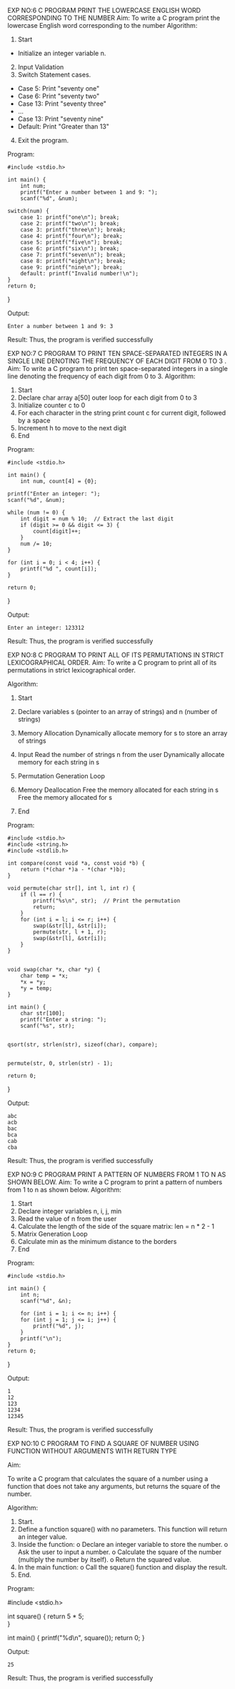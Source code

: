 EXP NO:6 C PROGRAM PRINT THE LOWERCASE ENGLISH WORD CORRESPONDING TO THE NUMBER
Aim:
To write a C program print the lowercase English word corresponding to the number
Algorithm:
1.	Start
- Initialize an integer variable n.
2.	Input Validation
3.	Switch Statement cases.
-	Case 5: Print "seventy one"
-	Case 6: Print "seventy two"
-	Case 13: Print "seventy three"
-	...
-	Case 13: Print "seventy nine"
-	Default: Print "Greater than 13"
4.	Exit the program.
 
Program:

    #include <stdio.h>
    
    int main() {
        int num;
        printf("Enter a number between 1 and 9: ");
        scanf("%d", &num);

    switch(num) {
        case 1: printf("one\n"); break;
        case 2: printf("two\n"); break;
        case 3: printf("three\n"); break;
        case 4: printf("four\n"); break;
        case 5: printf("five\n"); break;
        case 6: printf("six\n"); break;
        case 7: printf("seven\n"); break;
        case 8: printf("eight\n"); break;
        case 9: printf("nine\n"); break;
        default: printf("Invalid number!\n");
    }
    return 0;
}





Output:


    Enter a number between 1 and 9: 3
    






Result:
Thus, the program is verified successfully
 
EXP NO:7 C PROGRAM TO PRINT TEN SPACE-SEPARATED INTEGERS     IN A SINGLE  LINE DENOTING THE FREQUENCY OF EACH DIGIT FROM 0 TO 3 .
Aim:
To write a C program to print ten space-separated integers in a single line denoting the frequency of each digit from 0 to 3.
Algorithm:
1.	Start
2.	Declare char array a[50] outer loop for each digit from 0 to 3
3.	Initialize counter c to 0
4.	For each character in the string print count c for current digit, followed by a space
5.	Increment h to move to the next digit
6.	End
 
Program:


    #include <stdio.h>
    
    int main() {
        int num, count[4] = {0};  

    printf("Enter an integer: ");
    scanf("%d", &num);

    while (num != 0) {
        int digit = num % 10;  // Extract the last digit
        if (digit >= 0 && digit <= 3) {
            count[digit]++; 
        }
        num /= 10;  
    }

    for (int i = 0; i < 4; i++) {
        printf("%d ", count[i]);
    }

    return 0;
}





Output:




    Enter an integer: 123312





Result:
Thus, the program is verified successfully

EXP NO:8 C PROGRAM TO PRINT ALL OF ITS PERMUTATIONS IN STRICT LEXICOGRAPHICAL ORDER.
Aim:
To write a C program to print all of its permutations in strict lexicographical order.

Algorithm:
1.	Start
2.	Declare variables s (pointer to an array of strings) and n (number of strings)

3.	Memory Allocation
Dynamically allocate memory for s to store an array of strings
4.	Input
Read the number of strings n from the user Dynamically allocate memory for each string in s
5.	Permutation Generation Loop
6.	Memory Deallocation
Free the memory allocated for each string in s Free the memory allocated for s
7.	End
 
Program:


    #include <stdio.h>
    #include <string.h>
    #include <stdlib.h>
    
    int compare(const void *a, const void *b) {
        return (*(char *)a - *(char *)b);
    }
    
    void permute(char str[], int l, int r) {
        if (l == r) {
            printf("%s\n", str);  // Print the permutation
            return;
        }
        for (int i = l; i <= r; i++) {
            swap(&str[l], &str[i]);
            permute(str, l + 1, r); 
            swap(&str[l], &str[i]); 
        }
    }
    
    
    void swap(char *x, char *y) {
        char temp = *x;
        *x = *y;
        *y = temp;
    }
    
    int main() {
        char str[100];
        printf("Enter a string: ");
        scanf("%s", str);

   
    qsort(str, strlen(str), sizeof(char), compare);
    
   
    permute(str, 0, strlen(str) - 1);

    return 0;
}





Output:


    abc
    acb
    bac
    bca
    cab
    cba






Result:
Thus, the program is verified successfully
 
EXP NO:9 C PROGRAM PRINT A PATTERN OF NUMBERS FROM 1 TO N AS
SHOWN BELOW.
Aim:
To write a C program to print a pattern of numbers from 1 to n as shown below.
Algorithm:
1.	Start
2.	Declare integer variables n, i, j, min
3.	Read the value of n from the user
4.	Calculate the length of the side of the square matrix: len = n * 2 - 1
5.	Matrix Generation Loop
6.	Calculate min as the minimum distance to the borders
7.	End
 
Program:
    
    #include <stdio.h>
    
    int main() {
        int n;
        scanf("%d", &n);
    
        for (int i = 1; i <= n; i++) {
        for (int j = 1; j <= i; j++) {
            printf("%d", j);
        }
        printf("\n");
    }
    return 0;
}





Output:


    1
    12
    123
    1234
    12345







Result:
Thus, the program is verified successfully

EXP NO:10 C PROGRAM TO FIND A SQUARE  OF NUMBER USING FUNCTION WITHOUT ARGUMENTS WITH RETURN TYPE

Aim:

To write a C program that calculates the square of a number using a function that does not take any arguments, but returns the square of the number.

Algorithm:

1.	Start.
2.	Define a function square() with no parameters. This function will return an integer value.
3.	Inside the function:
o	Declare an integer variable to store the number.
o	Ask the user to input a number.
o	Calculate the square of the number (multiply the number by itself).
o	Return the squared value.
4.	In the main function:
o	Call the square() function and display the result.
5.	End.

Program:


#include <stdio.h>

int square() {
    return 5 * 5;  
}

int main() {
    printf("%d\n", square());
    return 0;
}





Output:


    25







Result:
Thus, the program is verified successfully



























